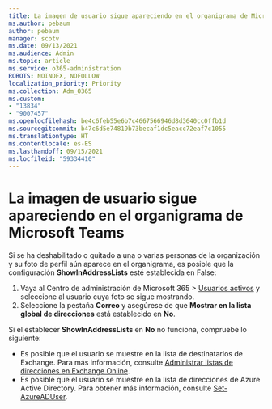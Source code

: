 ```yaml
---
title: La imagen de usuario sigue apareciendo en el organigrama de Microsoft Teams
ms.author: pebaum
author: pebaum
manager: scotv
ms.date: 09/13/2021
ms.audience: Admin
ms.topic: article
ms.service: o365-administration
ROBOTS: NOINDEX, NOFOLLOW
localization_priority: Priority
ms.collection: Adm_O365
ms.custom:
- "13834"
- "9007457"
ms.openlocfilehash: be4c6feb55e6b7c4667566946d8d3640cc0ffb1d
ms.sourcegitcommit: b47c6d5e74819b73becaf1dc5eacc72eaf7c1055
ms.translationtype: HT
ms.contentlocale: es-ES
ms.lasthandoff: 09/15/2021
ms.locfileid: "59334410"
---
```

# <a name="user-picture-still-appears-in-the-microsoft-teams-organization-chart"></a>La imagen de usuario sigue apareciendo en el organigrama de Microsoft Teams

Si se ha deshabilitado o quitado a una o varias personas de la organización y su foto de perfil aún aparece en el organigrama, es posible que la configuración **ShowInAddressLists** esté establecida en False: 

1. Vaya al Centro de administración de Microsoft 365 > [Usuarios activos](https://admin.microsoft.com/Adminportal/Home?source=applauncher#/users) y seleccione al usuario cuya foto se sigue mostrando. 
1. Seleccione la pestaña **Correo** y asegúrese de que **Mostrar en la lista global de direcciones** está establecido en **No**.

Si el establecer **ShowInAddressLists** en **No** no funciona, compruebe lo siguiente: 

- Es posible que el usuario se muestre en la lista de destinatarios de Exchange. Para más información, consulte [Administrar listas de direcciones en Exchange Online](https://docs.microsoft.com/exchange/address-books/address-lists/manage-address-lists#use-the-eac-to-hide-recipients-from-address-lists). 
- Es posible que el usuario se muestre en la lista de direcciones de Azure Active Directory. Para obtener más información, consulte [Set-AzureADUser](https://docs.microsoft.com/powershell/module/azuread/set-azureaduser?view=azureadps-2.0). 